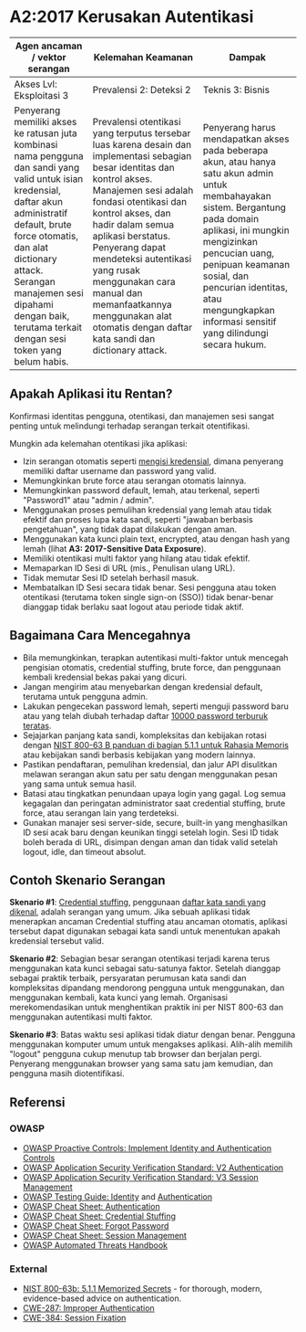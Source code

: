 # A2:2017 Kerusakan Autentikasi

| Agen ancaman / vektor serangan | Kelemahan Keamanan           | Dampak               |
| -- | -- | -- |
| Akses Lvl: Eksploitasi 3 | Prevalensi 2: Deteksi 2 | Teknis 3: Bisnis |
|Penyerang memiliki akses ke ratusan juta kombinasi nama pengguna dan sandi yang valid untuk isian kredensial, daftar akun administratif default, brute force otomatis, dan alat dictionary attack. Serangan manajemen sesi dipahami dengan baik, terutama terkait dengan sesi token yang belum habis.| Prevalensi otentikasi yang terputus tersebar luas karena desain dan implementasi sebagian besar identitas dan kontrol akses. Manajemen sesi adalah fondasi otentikasi dan kontrol akses, dan hadir dalam semua aplikasi berstatus. Penyerang dapat mendeteksi autentikasi yang rusak menggunakan cara manual dan memanfaatkannya menggunakan alat otomatis dengan daftar kata sandi dan dictionary attack.|Penyerang harus mendapatkan akses pada beberapa akun, atau hanya satu akun admin untuk membahayakan sistem. Bergantung pada domain aplikasi, ini mungkin mengizinkan pencucian uang, penipuan keamanan sosial, dan pencurian identitas, atau mengungkapkan informasi sensitif yang dilindungi secara hukum.|

## Apakah Aplikasi itu Rentan?

Konfirmasi identitas pengguna, otentikasi, dan manajemen sesi sangat penting untuk melindungi terhadap serangan terkait otentifikasi.

Mungkin ada kelemahan otentikasi jika aplikasi:

* Izin serangan otomatis seperti [mengisi kredensial](https://www.owasp.org/index.php/Credential_stuffing), dimana penyerang memiliki daftar username dan password yang valid.
* Memungkinkan brute force atau serangan otomatis lainnya.
* Memungkinkan password default, lemah, atau terkenal, seperti "Password1" atau "admin / admin".
* Menggunakan proses pemulihan kredensial yang lemah atau tidak efektif dan proses lupa kata sandi, seperti "jawaban berbasis pengetahuan", yang tidak dapat dilakukan dengan aman.
* Menggunakan kata kunci plain text, encrypted, atau dengan hash yang lemah (lihat **A3: 2017-Sensitive Data Exposure**).
* Memiliki otentikasi multi faktor yang hilang atau tidak efektif.
* Memaparkan ID Sesi di URL (mis., Penulisan ulang URL).
* Tidak memutar Sesi ID setelah berhasil masuk.
* Membatalkan ID Sesi secara tidak benar. Sesi pengguna atau token otentikasi (terutama token single sign-on (SSO)) tidak benar-benar dianggap tidak berlaku saat logout atau periode tidak aktif.

## Bagaimana Cara Mencegahnya

* Bila memungkinkan, terapkan autentikasi multi-faktor untuk mencegah pengisian otomatis, credential stuffing, brute force, dan penggunaan kembali kredensial bekas pakai yang dicuri.
* Jangan mengirim atau menyebarkan dengan kredensial default, terutama untuk pengguna admin.
* Lakukan pengecekan password lemah, seperti menguji password baru atau yang telah diubah terhadap daftar [10000 password terburuk teratas](https://github.com/danielmiessler/SecLists/tree/master/Passwords).
* Sejajarkan panjang kata sandi, kompleksitas dan kebijakan rotasi dengan [NIST 800-63 B panduan di bagian 5.1.1 untuk Rahasia Memoris](https://pages.nist.gov/800-63-3/sp800-63b.html#memsecret) atau kebijakan sandi berbasis kebijakan yang modern lainnya.
* Pastikan pendaftaran, pemulihan kredensial, dan jalur API disulitkan melawan serangan akun satu per satu dengan menggunakan pesan yang sama untuk semua hasil.
* Batasi atau tingkatkan penundaan upaya login yang gagal. Log semua kegagalan dan peringatan administrator saat credential stuffing, brute force, atau serangan lain yang terdeteksi.
* Gunakan manajer sesi server-side, secure, built-in yang menghasilkan ID sesi acak baru dengan keunikan tinggi setelah login. Sesi ID tidak boleh berada di URL, disimpan dengan aman dan tidak valid setelah logout, idle, dan timeout absolut.

## Contoh Skenario Serangan

**Skenario  #1**: [Credential stuffing](https://www.owasp.org/index.php/Credential_stuffing), penggunaan [daftar kata sandi yang dikenal](https://github.com/danielmiessler/SecLists), adalah serangan yang umum. Jika sebuah aplikasi tidak menerapkan ancaman Credential stuffing atau ancaman otomatis, aplikasi tersebut dapat digunakan sebagai kata sandi untuk menentukan apakah kredensial tersebut valid.

**Skenario #2**: Sebagian besar serangan otentikasi terjadi karena terus menggunakan kata kunci sebagai satu-satunya faktor. Setelah dianggap sebagai praktik terbaik, persyaratan perumusan kata sandi dan kompleksitas dipandang mendorong pengguna untuk menggunakan, dan menggunakan kembali, kata kunci yang lemah. Organisasi merekomendasikan untuk menghentikan praktik ini per NIST 800-63 dan menggunakan autentikasi multi faktor.

**Skenario #3**: Batas waktu sesi aplikasi tidak diatur dengan benar. Pengguna menggunakan komputer umum untuk mengakses aplikasi. Alih-alih memilih "logout" pengguna cukup menutup tab browser dan berjalan pergi. Penyerang menggunakan browser yang sama satu jam kemudian, dan pengguna masih diotentifikasi.

## Referensi

### OWASP

* [OWASP Proactive Controls: Implement Identity and Authentication Controls](https://www.owasp.org/index.php/OWASP_Proactive_Controls#5:_Implement_Identity_and_Authentication_Controls)
* [OWASP Application Security Verification Standard: V2 Authentication](https://www.owasp.org/index.php/Category:OWASP_Application_Security_Verification_Standard_Project#tab=Home)
* [OWASP Application Security Verification Standard: V3 Session Management](https://www.owasp.org/index.php/Category:OWASP_Application_Security_Verification_Standard_Project#tab=Home)
* [OWASP Testing Guide: Identity](https://www.owasp.org/index.php/Testing_Identity_Management)
 and [Authentication](https://www.owasp.org/index.php/Testing_for_authentication)
* [OWASP Cheat Sheet: Authentication](https://www.owasp.org/index.php/Authentication_Cheat_Sheet)
* [OWASP Cheat Sheet: Credential Stuffing](https://www.owasp.org/index.php/Credential_Stuffing_Prevention_Cheat_Sheet)
* [OWASP Cheat Sheet: Forgot Password](https://www.owasp.org/index.php/Forgot_Password_Cheat_Sheet)
* [OWASP Cheat Sheet: Session Management](https://www.owasp.org/index.php/Session_Management_Cheat_Sheet)
* [OWASP Automated Threats Handbook](https://www.owasp.org/index.php/OWASP_Automated_Threats_to_Web_Applications)

### External

* [NIST 800-63b: 5.1.1 Memorized Secrets](https://pages.nist.gov/800-63-3/sp800-63b.html#memsecret) - for thorough, modern, evidence-based advice on authentication. 
* [CWE-287: Improper Authentication](https://cwe.mitre.org/data/definitions/287.html)
* [CWE-384: Session Fixation](https://cwe.mitre.org/data/definitions/384.html)
